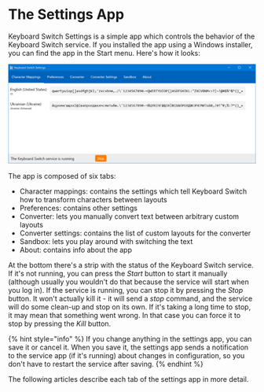 # The Settings App

Keyboard Switch Settings is a simple app which controls the behavior of the Keyboard Switch service. If you installed the app using a Windows installer, you can find the app in the Start menu. Here's how it looks:

![](../.gitbook/assets/v3.0-screen-char-mappings.png)

The app is composed of six tabs:

* Character mappings: contains the settings which tell Keyboard Switch how to transform characters between layouts
* Preferences: contains other settings
* Converter: lets you manually convert text between arbitrary custom layouts
* Converter settings: contains the list of custom layouts for the converter
* Sandbox: lets you play around with switching the text
* About: contains info about the app

At the bottom there's a strip with the status of the Keyboard Switch service. If it's not running, you can press the _Start_ button to start it manually (although usually you wouldn't do that because the service will start when you log in). If the service is running, you can stop it by pressing the _Stop_ button. It won't actually kill it - it will send a _stop_ command, and the service will do some clean-up and stop on its own. If it's taking a long time to stop, it may mean that something went wrong. In that case you can force it to stop by pressing the _Kill_ button.

{% hint style="info" %}
If you change anything in the settings app, you can save it or cancel it. When you save it, the settings app sends a notification to the service app (if it's running) about changes in configuration, so you don't have to restart the service after saving.
{% endhint %}

The following articles describe each tab of the settings app in more detail.
